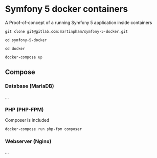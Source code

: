# Symfony 5 docker containers

A Proof-of-concept of a running Symfony 5 application inside containers

```
git clone git@gitlab.com:martinpham/symfony-5-docker.git

cd symfony-5-docker

cd docker

docker-compose up
```

## Compose

### Database (MariaDB)

...

### PHP (PHP-FPM)

Composer is included

```
docker-compose run php-fpm composer 
```

### Webserver (Nginx)

...